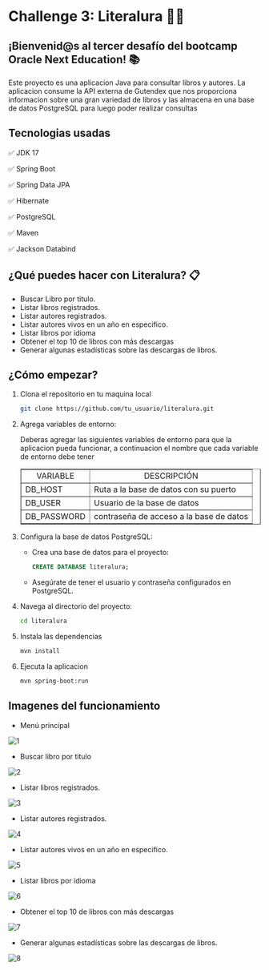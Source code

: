 # Challenge 3: Literalura 👩‍💻
##  ¡Bienvenid@s al tercer desafío del bootcamp Oracle Next Education! 📚

Este proyecto es una aplicacion Java para consultar libros y autores. La aplicacion consume la API externa de Gutendex que nos proporciona informacion sobre una gran variedad de libros y las almacena en una base de datos PostgreSQL para luego poder realizar consultas

## Tecnologias usadas

✅ JDK 17

✅ Spring Boot

✅ Spring Data JPA

✅ Hibernate

✅ PostgreSQL

✅ Maven

✅ Jackson Databind

## ¿Qué puedes hacer con Literalura? 📋

- Buscar Libro por titulo.
- Listar libros registrados.
- Listar autores registrados.
- Listar autores vivos en un año en especifico.
- Listar libros por idioma
- Obtener el top 10 de libros con más descargas
- Generar algunas estadísticas sobre las descargas de libros.

## ¿Cómo empezar?

1. Clona el repositorio en tu maquina local

    ```bash
    git clone https://github.com/tu_usuario/literalura.git
    ```

2. Agrega variables de entorno:

    Deberas agregar las siguientes variables de entorno para que la aplicacion pueda funcionar, a continuacion el nombre que cada variable de entorno debe tener

    <table border="1">
        <tr style="text-align: center;">
            <td>VARIABLE</td>
            <td>DESCRIPCIÓN</td>
        </tr>
        <tr>
            <td>DB_HOST</td>
            <td>Ruta a la base de datos con su puerto</td>
        </tr>
        <tr>
            <td>DB_USER</td>
            <td>Usuario de la base de datos</td>
        </tr>
        <tr>
            <td>DB_PASSWORD</td>
            <td>contraseña de acceso a la base de datos</td>
        </tr>
        <tr>
    </table>

3. Configura la base de datos PostgreSQL:

    - Crea una base de datos para el proyecto:

        ```sql
        CREATE DATABASE literalura;
        ```
    - Asegúrate de tener el usuario y contraseña configurados en PostgreSQL.

4. Navega al directorio del proyecto:

    ```bash
    cd literalura
    ```

5. Instala las dependencias

    ```bash
    mvn install
    ```
6. Ejecuta la aplicacion

    ```bash
    mvn spring-boot:run
    ```
## Imagenes del funcionamiento 

- Menú principal

![1](https://github.com/krcondorig/ConversorMonedas-ONE/assets/38484885/6950d489-a1a6-481a-8a71-430de0e28c68)

- Buscar libro por titulo

![2](https://github.com/krcondorig/ConversorMonedas-ONE/assets/38484885/c41fc246-6c16-4d37-be97-834d5a467a3c)

- Listar libros registrados.

![3](https://github.com/krcondorig/ConversorMonedas-ONE/assets/38484885/fb20ac39-81a3-4a45-8a0b-50accf5b7a29)

- Listar autores registrados.

![4](https://github.com/krcondorig/ConversorMonedas-ONE/assets/38484885/b810d113-f0ec-4119-821f-584b6f19a321)

- Listar autores vivos en un año en especifico.

![5](https://github.com/krcondorig/ConversorMonedas-ONE/assets/38484885/0e8b4aa2-63ec-4190-a52d-7639c38485ce)

- Listar libros por idioma

![6](https://github.com/krcondorig/ConversorMonedas-ONE/assets/38484885/bf3ed8ec-edcd-4938-86a0-19e6e0fd071e)

- Obtener el top 10 de libros con más descargas

![7](https://github.com/krcondorig/ConversorMonedas-ONE/assets/38484885/b1aa3a33-704b-41cc-8f34-da0bc1c5c8f2)

- Generar algunas estadísticas sobre las descargas de libros.

![8](https://github.com/krcondorig/ConversorMonedas-ONE/assets/38484885/a042de5d-fec6-48f2-9668-b69e9d35da42)








